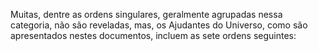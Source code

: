 ﻿Muitas, dentre as ordens singulares, geralmente agrupadas nessa categoria, não são reveladas, mas, os Ajudantes do Universo, como são apresentados nestes documentos, incluem as sete ordens seguintes: